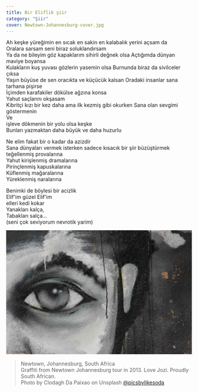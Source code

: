 ```yaml
---
title: Bir Eliflik şiir
category: "Şiir"
cover: Newtown-Johannesburg-cover.jpg
---
```


Ah keşke yüreğimin en sıcak en sakin en kalabalık yerini açsam da<br />
Oralara sarsam seni biraz soluklandırsam<br />
Ya da ne bileyim göz kapaklarım sihirli değnek olsa Açtığımda dünyan maviye boyansa<br />
Kulakların kuş yuvası gözlerin yasemin olsa Burnunda biraz da sivilceler çıksa<br />
Yaşın büyüse de sen oracıkta ve küçücük kalsan Oradaki insanlar sana tarhana pişirse<br />
İçimden karafakiler dökülse ağzına konsa<br />
Yahut saçlarını okşasam<br />
Kibritçi kızı bir kez daha ama ilk kezmiş gibi okurken Sana olan sevgimi göstermenin<br />
Ve<br />
işleve dökmenin bir yolu olsa keşke<br />
Bunları yazmaktan daha büyük ve daha huzurlu<br />

Ne elim fakat bir o kadar da azizdir<br />
Sana dünyaları vermek isterken sadece kısacık bir şiir büzüştürmek teğellenmiş provalarına<br />
Yahut kirişlenmiş dramalarına<br />
Pirinçlenmiş kapuskalarına<br />
Küflenmiş mağaralarına<br />
Yüreklenmiş naralarına<br />

Benimki de böylesi bir acizlik<br />
Elif'im güzel Elif'im<br />
elleri kedi kokar<br />
Yanakları kalça,<br />
Tabakları salça...<br />
(seni çok seviyorum nevrotik yarim)<br />

![unsplash.com](./Newtown-Johannesburg.jpg)

> Newtown, Johannesburg, South Africa <br />
> Graffiti from Newtown Johannesburg tour in 2013. Love Jozi. Proudly South African.<br />
> Photo by Clodagh Da Paixao on Unsplash [@picsbylikesoda](https://unsplash.com/photos/llsCAW1nj2A)
